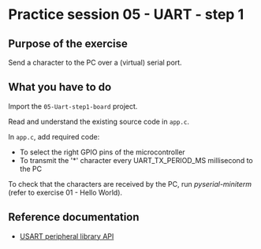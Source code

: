 # Practice session 05 - UART - step 1

## Purpose of the exercise

Send a character to the PC over a (virtual) serial port.

## What you have to do

Import the `05-Uart-step1-board` project.

Read and understand the existing source code in `app.c`.

In `app.c`, add required code:
* To select the right GPIO pins of the microcontroller
* To transmit the '*' character every UART_TX_PERIOD_MS millisecond to the PC

To check that the characters are received by the PC, run *pyserial-miniterm* (refer to exercise 01 - Hello World).

## Reference documentation

* [USART peripheral library API](https://docs.silabs.com/gecko-platform/5.0.1/platform-emlib-efr32xg24/usart)
